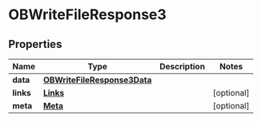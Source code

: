 # OBWriteFileResponse3

## Properties
Name | Type | Description | Notes
------------ | ------------- | ------------- | -------------
**data** | [**OBWriteFileResponse3Data**](OBWriteFileResponse3Data.md) |  | 
**links** | [**Links**](Links.md) |  |  [optional]
**meta** | [**Meta**](Meta.md) |  |  [optional]
